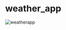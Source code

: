 # weather_app

![weatherapp](https://github.com/kazihabiba201/WeatherApp/assets/72264916/fd87b2bc-f821-4d11-8e52-0fbc354e51aa)